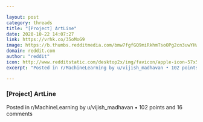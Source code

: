 ```yaml
---

layout: post
category: threads
title: "[Project] ArtLine"
date: 2020-10-22 14:07:27
link: https://vrhk.co/35oMoG9
image: https://b.thumbs.redditmedia.com/bmw7fgfGQ9miRkhmTsoOPg2cn3uwYHwXXs7RI77yo4o.jpg
domain: reddit.com
author: "reddit"
icon: http://www.redditstatic.com/desktop2x/img/favicon/apple-icon-57x57.png
excerpt: "Posted in r/MachineLearning by u/vijish_madhavan • 102 points and 16 comments"

---
```


### [Project] ArtLine

Posted in r/MachineLearning by u/vijish_madhavan • 102 points and 16 comments